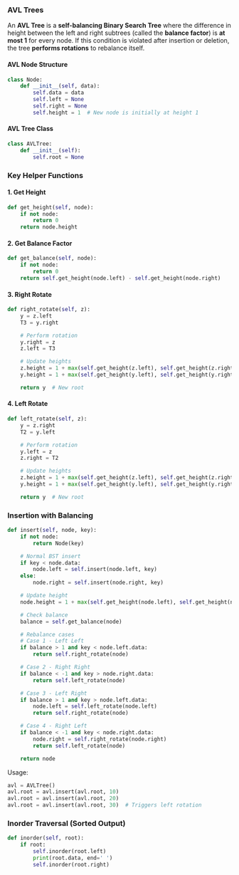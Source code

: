 ### AVL Trees

An **AVL Tree** is a **self-balancing Binary Search Tree** where the difference in height between the left and right subtrees (called the **balance factor**) is **at most 1** for every node.
If this condition is violated after insertion or deletion, the tree **performs rotations** to rebalance itself.

#### AVL Node Structure

```python
class Node:
    def __init__(self, data):
        self.data = data
        self.left = None
        self.right = None
        self.height = 1  # New node is initially at height 1
```

#### AVL Tree Class

```python
class AVLTree:
    def __init__(self):
        self.root = None
```

### Key Helper Functions

#### 1. Get Height

```python
def get_height(self, node):
    if not node:
        return 0
    return node.height
```

#### 2. Get Balance Factor

```python
def get_balance(self, node):
    if not node:
        return 0
    return self.get_height(node.left) - self.get_height(node.right)
```

#### 3. Right Rotate

```python
def right_rotate(self, z):
    y = z.left
    T3 = y.right

    # Perform rotation
    y.right = z
    z.left = T3

    # Update heights
    z.height = 1 + max(self.get_height(z.left), self.get_height(z.right))
    y.height = 1 + max(self.get_height(y.left), self.get_height(y.right))

    return y  # New root
```

#### 4. Left Rotate

```python
def left_rotate(self, z):
    y = z.right
    T2 = y.left

    # Perform rotation
    y.left = z
    z.right = T2

    # Update heights
    z.height = 1 + max(self.get_height(z.left), self.get_height(z.right))
    y.height = 1 + max(self.get_height(y.left), self.get_height(y.right))

    return y  # New root
```

### Insertion with Balancing

```python
def insert(self, node, key):
    if not node:
        return Node(key)

    # Normal BST insert
    if key < node.data:
        node.left = self.insert(node.left, key)
    else:
        node.right = self.insert(node.right, key)

    # Update height
    node.height = 1 + max(self.get_height(node.left), self.get_height(node.right))

    # Check balance
    balance = self.get_balance(node)

    # Rebalance cases
    # Case 1 - Left Left
    if balance > 1 and key < node.left.data:
        return self.right_rotate(node)

    # Case 2 - Right Right
    if balance < -1 and key > node.right.data:
        return self.left_rotate(node)

    # Case 3 - Left Right
    if balance > 1 and key > node.left.data:
        node.left = self.left_rotate(node.left)
        return self.right_rotate(node)

    # Case 4 - Right Left
    if balance < -1 and key < node.right.data:
        node.right = self.right_rotate(node.right)
        return self.left_rotate(node)

    return node
```

Usage:

```python
avl = AVLTree()
avl.root = avl.insert(avl.root, 10)
avl.root = avl.insert(avl.root, 20)
avl.root = avl.insert(avl.root, 30)  # Triggers left rotation
```

### Inorder Traversal (Sorted Output)

```python
def inorder(self, root):
    if root:
        self.inorder(root.left)
        print(root.data, end=' ')
        self.inorder(root.right)
```
